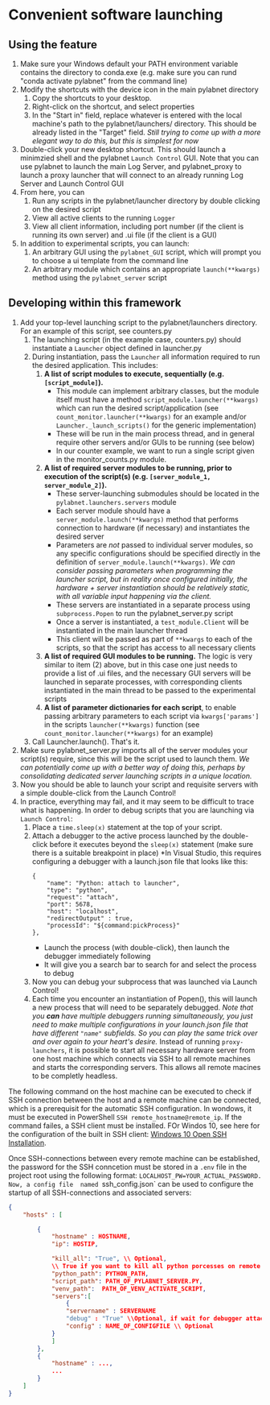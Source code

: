 # Convenient software launching

## Using the feature

1. Make sure your Windows default your PATH environment variable contains the directory to conda.exe (e.g. make sure you can rund "conda activate pylabnet" from the command line)
2. Modify the shortcuts with the device icon in the main pylabnet directory
    1. Copy the shortcuts to your desktop.
    2. Right-click on the shortcut, and select properties
    3. In the "Start in" field, replace whatever is entered with the local machine's path to the pylabnet/launchers/ directory. This should be already listed in the "Target" field. *Still trying to come up with a more elegant way to do this, but this is simplest for now*
3. Double-click your new desktop shortcut. This should launch a minimzied shell and the pylabnet `Launch Control` GUI. Note that you can use pylabnet to launch the main Log Server, and pylabnet_proxy to launch a proxy launcher that will connect to an already running Log Server and Launch Control GUI
4. From here, you can
    1. Run any scripts in the pylabnet/launcher directory by double clicking on the desired script
    2. View all active clients to the running `Logger`
    3. View all client information, including port number (if the client is running its own server) and .ui file (if the client is a GUI)
5. In addition to experimental scripts, you can launch:
    1. An arbitrary GUI using the `pylabnet_GUI` script, which will prompt you to choose a ui template from the command line
    2. An arbitrary module which contains an appropriate `launch(**kwargs)` method using the `pylabnet_server` script

## Developing within this framework

1. Add your top-level launching script to the pylabnet/launchers directory. For an example of this script, see counters.py
    1. The launching script (in the example case, counters.py) should instantiate a `Launcher` object defined in launcher.py
    2. During instantiation, pass the `Launcher` all information required to run the desired application. This includes:
        1. **A list of script modules to execute, sequentially (e.g. `[script_module]`).**
            * This module can implement arbitrary classes, but the module itself must have a method `script_module.launcher(**kwargs)` which can run the desired script/application (see `count_monitor.launcher(**kwargs)` for an example and/or `Launcher._launch_scripts()` for the generic implementation)
            * These will be run in the main process thread, and in general require other servers and/or GUIs to be running (see below)
            * In our counter example, we want to run a single script given in the monitor_counts.py module.
        2. **A list of required server modules to be running, prior to execution of the script(s) (e.g. `[server_module_1, server_module_2]`).**
            * These server-launching submodules should be located in the `pylabnet.launchers.servers` module
            * Each server module should have a `server_module.launch(**kwargs)` method that performs connection to hardware (if necessary) and instantiates the desired server
            * Parameters are *not* passed to individual server modules, so any specific configurations should be specified directly in the definition of `server_module.launch(**kwargs)`. *We can consider passing parameters when programming the launcher script, but in reality once configured initially, the hardware + server instantiation should be relatively static, with all variable input happening via the client.*
            * These servers are instantiated in a separate process using `subprocess.Popen` to run the pylabnet_server.py script
            * Once a server is instantiated, a `test_module.Client` will be instantiated in the main launcher thread
            * This client will be passed as part of `**kwargs` to each of the scripts, so that the script has access to all necessary clients
        3. **A list of required GUI modules to be running.** The logic is very similar to item (2) above, but in this case one just needs to provide a list of .ui files, and the necessary GUI servers will be launched in separate processes, with corresponding clients instantiated in the main thread to be passed to the experimental scripts
        4. **A list of parameter dictionaries for each script**, to enable passing arbitrary parameters to each script via `kwargs['params']` in the scripts `launcher(**kwargs)` function (see `count_monitor.launcher(**kwargs)` for an example)
    3. Call Launcher.launch(). That's it.
2. Make sure pylabnet_server.py imports all of the server modules your script(s) require, since this will be the script used to launch them. *We can potentially come up with a better way of doing this, perhaps by consolidating dedicated server launching scripts in a unique location.*
3. Now you should be able to launch your script and requisite servers with a simple double-click from the Launch Control!
4. In practice, everything may fail, and it may seem to be difficult to trace what is happening. In order to debug scripts that you are launching via `Launch Control`:
    1. Place a `time.sleep(x)` statement at the top of your script.
    2. Attach a debugger to the active process launched by the double-click before it executes beyond the `sleep(x)` statement
    (make sure there is a suitable breakpoint in place)
        *In Visual Studio, this requires configuring a debugger with a launch.json file that looks like this:
        ```
        {
            "name": "Python: attach to launcher",
            "type": "python",
            "request": "attach",
            "port": 5678,
            "host": "localhost",
            "redirectOutput" : true,
            "processId": "${command:pickProcess}"
        },
        ```
        * Launch the process (with double-click), then launch the debugger immediately following
        * It will give you a search bar to search for and select the process to debug
    3. Now you can debug your subprocess that was launched via Launch Control!
    4. Each time you encounter an instantiation of Popen(), this will launch a new process that will need to be separately debugged. *Note that you **can** have multiple debuggers running simultaneously, you just need to make multiple configurations in your launch.json file that have different `"name"` subfields. So you can play the same trick over and over again to your heart's desire.*
Instead of running `proxy-launchers`, it is possible to start all necessary hardware server from one host machine which connects via SSH to all remote machines and starts the corresponding servers. This allows all remote macines to be completly headless.

The following command on the host machine can be executed to check if SSH connection between the host and a remote machine can be connected, which is a prerequisit for the automatic SSH configuration. In wondows, it must be executed in PowerShell
`SSH remote_hostname@remote_ip`. If the command failes, a SSH client must be installed. FOr Windos 10, see here for the configuration of the built in SSH client: [Windows 10 Open SSH Installation](https://docs.microsoft.com/en-us/windows-server/administration/openSSH/openSSH_install_firstuse).

Once SSH-connections between every remote machine can be established, the password for the SSH conncetion must be stored in a `.env` file in the project root using the following format: `LOCALHOST_PW=YOUR_ACTUAL_PASSWORD. Now, a config file  named `ssh_config.json` can be used to configure the startup of all SSH-connections and associated servers:

```json
{
    "hosts" : [

        {
            "hostname" : HOSTNAME,
            "ip": HOSTIP,

            "kill_all": "True", \\ Optional,
            \\ True if you want to kill all python porcesses on remote machine before server launching.
            "python_path": PYTHON_PATH,
            "script_path": PATH_OF_PYLABNET_SERVER.PY,
            "venv_path":  PATH_OF_VENV_ACTIVATE_SCRIPT,
            "servers":[
                {
                "servername" : SERVERNAME
                "debug" : "True" \\Optional, if wait for debugger attachment.
                "config" : NAME_OF_CONFIGFILE \\ Optional
            }
            ]
        },
        {
            "hostname" : ...,
            ...
        }
    ]
}

```